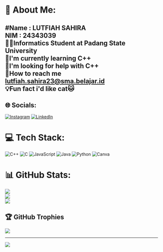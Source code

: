 # 💫 About Me:
#Name : LUTFIAH SAHIRA<br>NIM : 24343039<BR>
👩‍🎓Informatics Student at Padang State University<br>🦋I'm currently learning C++<br>🙏I'm looking for help with C++<br>🔎How to reach me lutfiah.sahira23@sma.belajar.id<br>💡Fun fact i'd like cat🐱
---

## 🌐 Socials:
[![Instagram](https://img.shields.io/badge/Instagram-%23E4405F.svg?logo=Instagram&logoColor=white)](https://instagram.com/@sahira_fh.04) [![LinkedIn](https://img.shields.io/badge/LinkedIn-%230077B5.svg?logo=linkedin&logoColor=white)](https://linkedin.com/in/https://www.linkedin.com/in/lutfiah-sahira-456741308) 

# 💻 Tech Stack:
![C++](https://img.shields.io/badge/c++-%2300599C.svg?style=for-the-badge&logo=c%2B%2B&logoColor=white) ![C](https://img.shields.io/badge/c-%2300599C.svg?style=for-the-badge&logo=c&logoColor=white) ![JavaScript](https://img.shields.io/badge/javascript-%23323330.svg?style=for-the-badge&logo=javascript&logoColor=%23F7DF1E) ![Java](https://img.shields.io/badge/java-%23ED8B00.svg?style=for-the-badge&logo=openjdk&logoColor=white) ![Python](https://img.shields.io/badge/python-3670A0?style=for-the-badge&logo=python&logoColor=ffdd54) ![Canva](https://img.shields.io/badge/Canva-%2300C4CC.svg?style=for-the-badge&logo=Canva&logoColor=white)
# 📊 GitHub Stats:
![](https://github-readme-stats.vercel.app/api?username=Lutfiah-s&theme=tokyonight&hide_border=false&include_all_commits=false&count_private=false)<br/>
![](https://github-readme-streak-stats.herokuapp.com/?user=Lutfiah-s&theme=tokyonight&hide_border=false)<br/>
![](https://github-readme-stats.vercel.app/api/top-langs/?username=Lutfiah-s&theme=tokyonight&hide_border=false&include_all_commits=false&count_private=false&layout=compact)

## 🏆 GitHub Trophies
![](https://github-profile-trophy.vercel.app/?username=Lutfiah-s&theme=radical&no-frame=false&no-bg=true&margin-w=4)

---
[![](https://visitcount.itsvg.in/api?id=Lutfiah-s&icon=0&color=0)](https://visitcount.itsvg.in)

<!-- Proudly created with GPRM ( https://gprm.itsvg.in ) -->
